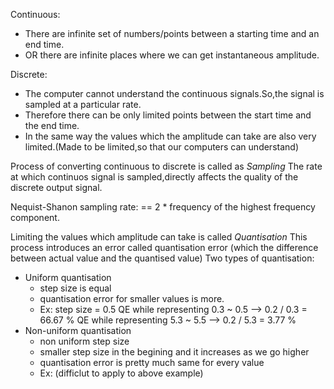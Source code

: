 Continuous:
* There are infinite set of numbers/points between a starting time and an end time.
* OR there are infinite places where we can get instantaneous amplitude.

Discrete:
* The computer cannot understand the continuous signals.So,the signal is sampled at a particular rate.
* Therefore there can be only limited points between the start time and the end time.
* In the same way the values which the amplitude can take are also very limited.(Made to be limited,so that our computers can understand)

Process of converting continuous to discrete is called as *Sampling*
The rate at which continuos signal is sampled,directly affects the quality of the discrete output signal.

Nequist-Shanon sampling rate: == 2 * frequency of the highest frequency component.

Limiting the values which amplitude can take is called *Quantisation*
This process introduces an error called quantisation error (which the difference between actual value and the quantised value)
Two types of quantisation:
* Uniform quantisation
  * step size is equal
  * quantisation error for smaller values is more.
  * Ex: step size = 0.5
        QE while representing 0.3 ~ 0.5 --> 0.2 / 0.3 = 66.67 %
        QE while representing 5.3 ~ 5.5 --> 0.2 / 5.3 = 3.77 % 
* Non-uniform quantisation
  * non uniform step size
  * smaller step size in the begining and it increases as we go higher
  * quantisation error is pretty much same for every value
  * Ex: (difficlut to apply to above example) 
